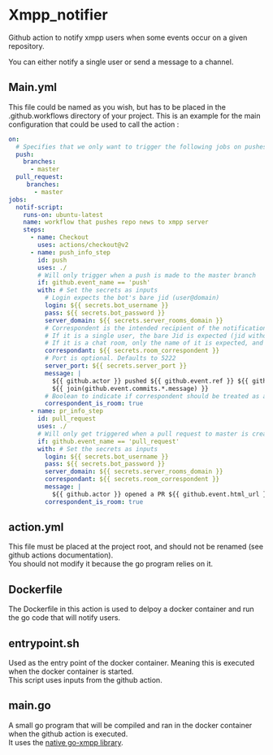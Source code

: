 # Xmpp_notifier
Github action to notify xmpp users when some events occur on a given repository.  

You can either notify a single user or send a message to a channel.

## Main.yml
This file could be named as you wish, but has to be placed in the .github.workflows directory of your project.
This is an example for the main configuration that could be used to call the action :  
```yaml
on:
  # Specifies that we only want to trigger the following jobs on pushes and pull request creations for the master branch
  push:
    branches:
      - master
  pull_request:
     branches:
       - master
jobs:
  notif-script:
    runs-on: ubuntu-latest
    name: workflow that pushes repo news to xmpp server
    steps:
      - name: Checkout
        uses: actions/checkout@v2
      - name: push_info_step
        id: push
        uses: ./
        # Will only trigger when a push is made to the master branch
        if: github.event_name == 'push'
        with: # Set the secrets as inputs
          # Login expects the bot's bare jid (user@domain)
          login: ${{ secrets.bot_username }}
          pass: ${{ secrets.bot_password }}
          server_domain: ${{ secrets.server_rooms_domain }}
          # Correspondent is the intended recipient of the notification. 
          # If it is a single user, the bare Jid is expected (jid without resource)
          # If it is a chat room, only the name of it is expected, and "server_domain" will be used to complete the jid
          correspondant: ${{ secrets.room_correspondent }}
          # Port is optional. Defaults to 5222
          server_port: ${{ secrets.server_port }}
          message: |
            ${{ github.actor }} pushed ${{ github.event.ref }} ${{ github.event.compare }} with message:
            ${{ join(github.event.commits.*.message) }}
          # Boolean to indicate if correspondent should be treated as a room (true) or a single user 
          correspondent_is_room: true
      - name: pr_info_step
        id: pull_request
        uses: ./
        # Will only get triggered when a pull request to master is created
        if: github.event_name == 'pull_request'
        with: # Set the secrets as inputs
          login: ${{ secrets.bot_username }}
          pass: ${{ secrets.bot_password }}
          server_domain: ${{ secrets.server_rooms_domain }}
          correspondant: ${{ secrets.room_correspondent }}
          message: |
            ${{ github.actor }} opened a PR ${{ github.event.html_url }}
          correspondent_is_room: true
``` 

## action.yml  
This file must be placed at the project root, and should not be renamed (see github actions documentation).  
You should not modify it because the go program relies on it.  

## Dockerfile
The Dockerfile in this action is used to delpoy a docker container and run the go code that will notify users.  

## entrypoint.sh
Used as the entry point of the docker container. Meaning this is executed when the docker container is started.  
This script uses inputs from the github action.

## main.go
A small go program that will be compiled and ran in the docker container when the github action is executed.  
It uses the [native go-xmpp library](https://github.com/FluuxIO/go-xmpp).